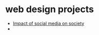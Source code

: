 # web design projects

<ul>
<li><a href="Impact of social media on society_html"/index.html" target="_blank">Impact of social media on society</a><li>
</ul>
